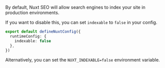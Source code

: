 By default, Nuxt SEO will allow search engines to index your site in production environments.

If you want to disable this, you can set `indexable` to `false` in your config.

```ts
export default defineNuxtConfig({
  runtimeConfig: {
    indexable: false
  },
})
```

Alternatively, you can set the `NUXT_INDEXABLE=false` environment variable.
